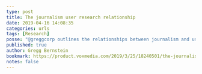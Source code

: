 ```yaml
---
type: post
title: The journalism user research relationship
date: 2019-04-16 14:08:35
categories: urls
tags: [Research]
posse: "@greggcorp outlines the relationships between journalism and user research."
published: true
author: Gregg Bernstein
bookmark: https://product.voxmedia.com/2019/3/25/18240501/the-journalism-user-research-relationship
notes: false
---
```

